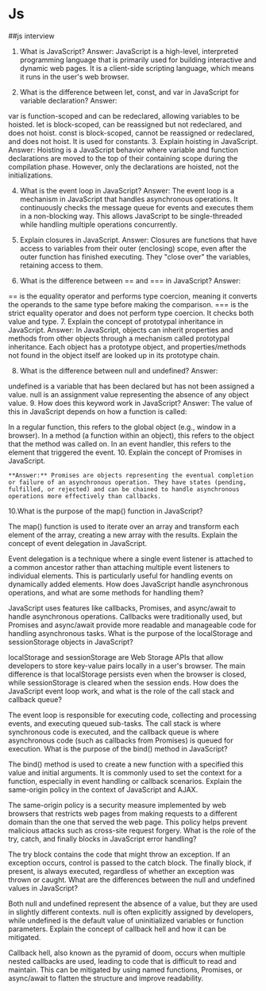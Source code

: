 # Js

##js interview

1. What is JavaScript?
Answer: JavaScript is a high-level, interpreted programming language that is primarily used for building interactive and dynamic web pages. It is a client-side scripting language, which means it runs in the user's web browser.

2. What is the difference between let, const, and var in JavaScript for variable declaration?
Answer:

var is function-scoped and can be redeclared, allowing variables to be hoisted.
let is block-scoped, can be reassigned but not redeclared, and does not hoist.
const is block-scoped, cannot be reassigned or redeclared, and does not hoist. It is used for constants.
3. Explain hoisting in JavaScript.
Answer: Hoisting is a JavaScript behavior where variable and function declarations are moved to the top of their containing scope during the compilation phase. However, only the declarations are hoisted, not the initializations.

4. What is the event loop in JavaScript?
Answer: The event loop is a mechanism in JavaScript that handles asynchronous operations. It continuously checks the message queue for events and executes them in a non-blocking way. This allows JavaScript to be single-threaded while handling multiple operations concurrently.

5. Explain closures in JavaScript.
Answer: Closures are functions that have access to variables from their outer (enclosing) scope, even after the outer function has finished executing. They "close over" the variables, retaining access to them.

6. What is the difference between == and === in JavaScript?
Answer:

== is the equality operator and performs type coercion, meaning it converts the operands to the same type before making the comparison.
=== is the strict equality operator and does not perform type coercion. It checks both value and type.
7. Explain the concept of prototypal inheritance in JavaScript.
Answer: In JavaScript, objects can inherit properties and methods from other objects through a mechanism called prototypal inheritance. Each object has a prototype object, and properties/methods not found in the object itself are looked up in its prototype chain.

8. What is the difference between null and undefined?
Answer:

undefined is a variable that has been declared but has not been assigned a value.
null is an assignment value representing the absence of any object value.
9. How does this keyword work in JavaScript?
Answer: The value of this in JavaScript depends on how a function is called:

In a regular function, this refers to the global object (e.g., window in a browser).
In a method (a function within an object), this refers to the object that the method was called on.
In an event handler, this refers to the element that triggered the event.
10. Explain the concept of Promises in JavaScript.


```
**Answer:** Promises are objects representing the eventual completion or failure of an asynchronous operation. They have states (pending, fulfilled, or rejected) and can be chained to handle asynchronous operations more effectively than callbacks.

```

10.What is the purpose of the map() function in JavaScript?

The map() function is used to iterate over an array and transform each element of the array, creating a new array with the results.
Explain the concept of event delegation in JavaScript.

Event delegation is a technique where a single event listener is attached to a common ancestor rather than attaching multiple event listeners to individual elements. This is particularly useful for handling events on dynamically added elements.
How does JavaScript handle asynchronous operations, and what are some methods for handling them?

JavaScript uses features like callbacks, Promises, and async/await to handle asynchronous operations. Callbacks were traditionally used, but Promises and async/await provide more readable and manageable code for handling asynchronous tasks.
What is the purpose of the localStorage and sessionStorage objects in JavaScript?

localStorage and sessionStorage are Web Storage APIs that allow developers to store key-value pairs locally in a user's browser. The main difference is that localStorage persists even when the browser is closed, while sessionStorage is cleared when the session ends.
How does the JavaScript event loop work, and what is the role of the call stack and callback queue?

The event loop is responsible for executing code, collecting and processing events, and executing queued sub-tasks. The call stack is where synchronous code is executed, and the callback queue is where asynchronous code (such as callbacks from Promises) is queued for execution.
What is the purpose of the bind() method in JavaScript?

The bind() method is used to create a new function with a specified this value and initial arguments. It is commonly used to set the context for a function, especially in event handling or callback scenarios.
Explain the same-origin policy in the context of JavaScript and AJAX.

The same-origin policy is a security measure implemented by web browsers that restricts web pages from making requests to a different domain than the one that served the web page. This policy helps prevent malicious attacks such as cross-site request forgery.
What is the role of the try, catch, and finally blocks in JavaScript error handling?

The try block contains the code that might throw an exception. If an exception occurs, control is passed to the catch block. The finally block, if present, is always executed, regardless of whether an exception was thrown or caught.
What are the differences between the null and undefined values in JavaScript?

Both null and undefined represent the absence of a value, but they are used in slightly different contexts. null is often explicitly assigned by developers, while undefined is the default value of uninitialized variables or function parameters.
Explain the concept of callback hell and how it can be mitigated.

Callback hell, also known as the pyramid of doom, occurs when multiple nested callbacks are used, leading to code that is difficult to read and maintain. This can be mitigated by using named functions, Promises, or async/await to flatten the structure and improve readability.



